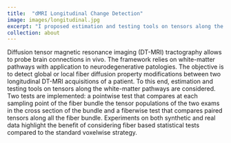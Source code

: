 ```yaml
---
title:  "dMRI Longitudinal Change Detection"
image: images/longitudinal.jpg
excerpt: "I proposed estimation and testing tools on tensors along the white-matter pathways are considered (developped in MediPy). Two tests were implemented: a pointwise test that compares at each sampling point of the fiber bundle the tensor populations of the two exams in the cross section of the bundle and a fiberwise test that compares paired tensors along all the fiber bundle. Experiments on both synthetic and real data highlight the benefit of considering fiber based statistical tests compared to the standard voxelwise strategy."
collection: about
---
```


Diffusion tensor magnetic resonance imaging (DT-MRI) tractography allows to probe brain connections in vivo. The framework relies on white-matter pathways with application to neurodegenerative patologies. The objective is to detect global or local fiber diffusion property modifications between two longitudinal DT-MRI acquisitions of a patient. To this end, estimation and testing tools on tensors along the white-matter pathways are considered. Two tests are implemented: a pointwise test that compares at each sampling point of the fiber bundle the tensor populations of the two exams in the cross section of the bundle and a fiberwise test that compares paired tensors along all the fiber bundle. Experiments on both synthetic and real data highlight the benefit of considering fiber based statistical tests compared to the standard voxelwise strategy.
